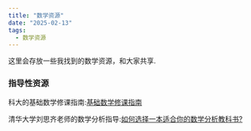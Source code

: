 ```yaml
---
title: "数学资源"
date: "2025-02-13"
tags:
  - 数学资源
---
```


这里会存放一些我找到的数学资源，和大家共享.

### 指导性资源

科大的基础数学修课指南:[基础数学修课指南](https://ks3-cn-beijing.ksyun.com/attachment/b6d982440b990c805e04095fb98c84c4)

清华大学刘思齐老师的数学分析指导:[如何选择一本适合你的数学分析教科书?](https://www.bilibili.com/video/BV1xp4y1e7Nh/?spm_id_from=333.337.search-card.all.click)
